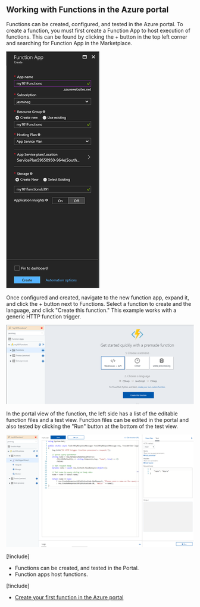 ## Working with Functions in the Azure portal

Functions can be created, configured, and tested in the Azure portal. To create a function, you must first create a Function App to host execution of functions. This can be found by clicking the + button in the top left corner and searching for Function App in the Marketplace.

![Creating a function app](../media/create-function-app-portal.png)

Once configured and created, navigate to the new function app, expand it, and click the + button next to Functions. Select a function to create and the language, and click "Create this function." This example works with a generic HTTP function trigger.

![Creating a function](../media/create-function-portal.png)

In the portal view of the function, the left side has a list of the editable function files and a test view. Function files can be edited in the portal and also tested by clicking the "Run" button at the bottom of the test view.

![A function in the portal](../media/function-portal.png)

[!include[](../includes/takeaways-heading.md)]
- Functions can be created, and tested in the Portal.
- Function apps host functions.

[!include[](../includes/read-more-heading.md)]
- [Create your first function in the Azure portal](https://docs.microsoft.com/en-us/azure/azure-functions/functions-create-first-azure-function)


